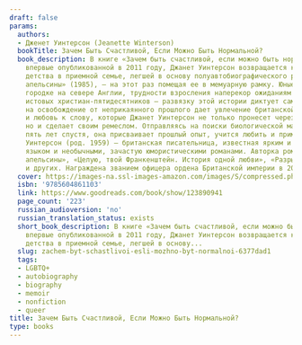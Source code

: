 ```yaml
---
draft: false
params:
  authors:
  - Дженет Уинтерсон (Jeanette Winterson)
  bookTitle: Зачем Быть Счастливой, Если Можно Быть Нормальной?
  book_description: В книге «Зачем быть счастливой, если можно быть нормальной?»,
    впервые опубликованной в 2011 году, Джанет Уинтерсон возвращается к истории своего
    детства в приемной семье, легшей в основу полуавтобиографического романа «Не только
    апельсины» (1985), — на этот раз помещая ее в мемуарную рамку. Юные годы в промышленном
    городке на севере Англии, трудности взросления наперекор ожиданиям приемных родителей,
    истовых христиан-пятидесятников — развязку этой истории диктует сама жизнь. Надежду
    на освобождение от неприкаянного прошлого дает увлечение британской литературой
    и любовь к слову, которые Джанет Уинтерсон не только пронесет через десятилетия,
    но и сделает своим ремеслом. Отправляясь на поиски биологической матери двадцать
    пять лет спустя, она присваивает прошлый опыт, учится любить и примиряется с собой.Джанет
    Уинтерсон (род. 1959) — британская писательница, известная ярким и бескомпромиссным
    языком и необычными, зачастую юмористическими романами. Авторка романов «Не только
    апельсины», «Целую, твой Франкенштейн. История одной любви», «Разрыв во времени»
    и других. Награждена званием офицера ордена Британской империи в 2006 году.
  cover: https://images-na.ssl-images-amazon.com/images/S/compressed.photo.goodreads.com/books/1680031403i/123890941.jpg
  isbn: '9785604861103'
  link: https://www.goodreads.com/book/show/123890941
  page_count: '223'
  russian_audioversion: 'no'
  russian_translation_status: exists
  short_book_description: В книге «Зачем быть счастливой, если можно быть нормальной?»,
    впервые опубликованной в 2011 году, Джанет Уинтерсон возвращается к истории своего
    детства в приемной семье, легшей в основу...
  slug: zachem-byt-schastlivoi-esli-mozhno-byt-normalnoi-6377dad1
  tags:
  - LGBTQ+
  - autobiography
  - biography
  - memoir
  - nonfiction
  - queer
title: Зачем Быть Счастливой, Если Можно Быть Нормальной?
type: books
---
```

